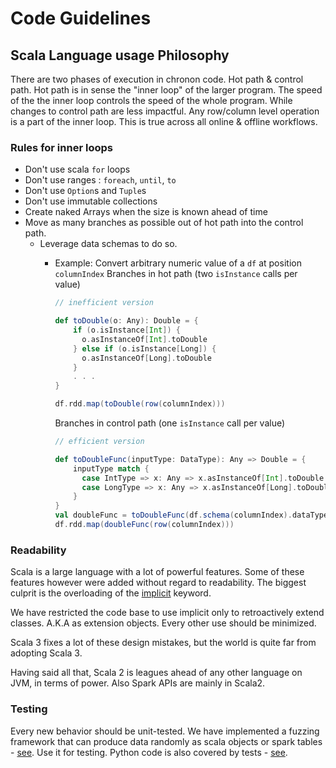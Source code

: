 # Code Guidelines

## Scala Language usage Philosophy

There are two phases of execution in chronon code. Hot path & control path.
Hot path is in sense the "inner loop" of the larger program. The speed of the the inner
loop controls the speed of the whole program. While changes to control path are less impactful.
Any row/column level operation is a part of the inner loop. This is true across all online & offline workflows.

### Rules for inner loops

- Don't use scala `for` loops
- Don't use ranges : `foreach`, `until`, `to`
- Don't use `Option`s and `Tuple`s
- Don't use immutable collections
- Create naked Arrays when the size is known ahead of time
- Move as many branches as possible out of hot path into the control path.
    - Leverage data schemas to do so.
        - Example: Convert arbitrary numeric value of a `df` at position `columnIndex`
          Branches in hot path (two `isInstance` calls per value)
          ```scala
          // inefficient version

          def toDouble(o: Any): Double = {
              if (o.isInstance[Int]) {
                o.asInstanceOf[Int].toDouble
              } else if (o.isInstance[Long]) {
                o.asInstanceOf[Long].toDouble
              }
              . . .
          }

          df.rdd.map(toDouble(row(columnIndex)))
          ```

          Branches in control path (one `isInstance` call per value)
          ```scala
          // efficient version

          def toDoubleFunc(inputType: DataType): Any => Double = {
              inputType match {
                case IntType => x: Any => x.asInstanceOf[Int].toDouble
                case LongType => x: Any => x.asInstanceOf[Long].toDouble
              }
          }
          val doubleFunc = toDoubleFunc(df.schema(columnIndex).dataType)
          df.rdd.map(doubleFunc(row(columnIndex)))
          ```

### Readability

Scala is a large language with a lot of powerful features.
Some of these features however were added without regard to readability.
The biggest culprit is the overloading of the
[implicit](https://www.scala-lang.org/blog/2020/05/05/scala-3-import-suggestions.html)
keyword.

We have restricted the code base to use implicit only to retroactively extend
classes. A.K.A as extension objects. Every other use should be minimized.

Scala 3 fixes a lot of these design mistakes, but the world is quite far from
adopting Scala 3.

Having said all that, Scala 2 is leagues ahead of any other language on JVM,
in terms of power. Also Spark APIs are mainly in Scala2.

### Testing

Every new behavior should be unit-tested. We have implemented a fuzzing framework
that can produce data randomly as scala objects or
spark tables - [see](../../spark/src/test/scala/ai/chronon/spark/test/DataFrameGen.scala). Use it for testing.
Python code is also covered by tests - [see](https://github.com/zipline/chronon/tree/main/api/python/test).